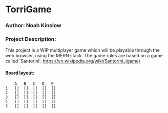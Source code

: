 # TorriGame
### Author: Noah Kinslow

### Project Description:
This project is a WIP multiplayer game which will be playable through the web browser, using the MERN stack.
The game rules are based on a game called 'Santorini'. https://en.wikipedia.org/wiki/Santorini_(game)

#### Board layout:
```
    A   B   C   D   E
1   []  []  []  []  []
2   []  []  []  []  []
3   []  []  []  []  []
4   []  []  []  []  []
5   []  []  []  []  []
```